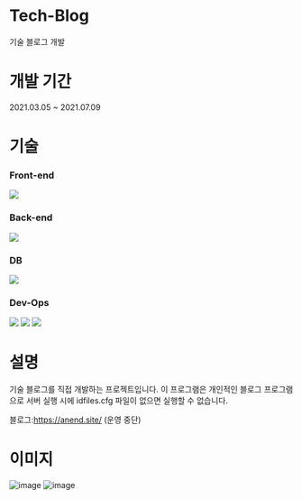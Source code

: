 # Tech-Blog
기술 블로그 개발

# 개발 기간
2021.03.05 ~ 2021.07.09

# 기술
### Front-end
<span><img src="https://img.shields.io/badge/react-%2320232a.svg?style=for-the-badge&logo=react&logoColor=%2361DAFB"/></span>

### Back-end
<span><img src="https://img.shields.io/badge/go-%2300ADD8.svg?style=for-the-badge&logo=go&logoColor=white"></span>

### DB
<span><img src="https://img.shields.io/badge/MariaDB-003545?style=for-the-badge&logo=mariadb&logoColor=white"></span>

### Dev-Ops
<span><img src="https://img.shields.io/badge/Visual%20Studio%20Code-0078d7.svg?style=for-the-badge&logo=visual-studio-code&logoColor=white"></span>
<span><img src="https://img.shields.io/badge/docker-%230db7ed.svg?style=for-the-badge&logo=docker&logoColor=white"></span>
<span><img src="https://img.shields.io/badge/Ubuntu-E95420?style=for-the-badge&logo=ubuntu&logoColor=white"></span>

# 설명
기술 블로그를 직접 개발하는 프로젝트입니다.
이 프로그램은 개인적인 블로그 프로그램으로 서버 실행 시에 idfiles.cfg 파일이 없으면 실행할 수 없습니다.

블로그:https://anend.site/ (운영 중단)

# 이미지
![image](https://user-images.githubusercontent.com/66502982/145320170-f7ebe562-afb1-4845-871c-233518e3eb95.png)
![image](https://user-images.githubusercontent.com/66502982/145320181-e5069adc-c664-4272-917e-d467d29ab3bd.png)
